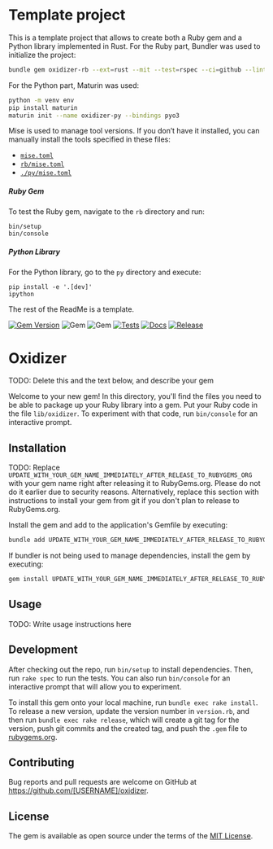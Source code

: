 # Template project

This is a template project that allows to create both a Ruby gem and a Python library implemented in Rust.
For the Ruby part, Bundler was used to initialize the project:
```bash
bundle gem oxidizer-rb --ext=rust --mit --test=rspec --ci=github --linter=rubocop
```
For the Python part, Maturin was used:
```bash
python -m venv env
pip install maturin
maturin init --name oxidizer-py --bindings pyo3
```

Mise is used to manage tool versions. If you don’t have it installed,
you can manually install the tools specified in these files: 
- [`mise.toml`](./mise.toml)
- [`rb/mise.toml`](./rb/mise.toml)
- [`./py/mise.toml`](./py/mise.toml)

##### Ruby Gem
To test the Ruby gem, navigate to the `rb` directory and run:
```shell
bin/setup
bin/console
```

##### Python Library
For the Python library, go to the `py` directory and execute:
```shell
pip install -e '.[dev]'
ipython
```

The rest of the ReadMe is a template.

[![Gem Version](https://badge.fury.io/rb/oxidizer-rb.svg)](https://badge.fury.io/rb/oxidizer-rb)
![Gem](https://img.shields.io/gem/dt/oxidizer-rb?style=plastic)
![Gem](https://img.shields.io/gem/dtv/oxidizer-rb?style=plastic)
[![Tests](https://github.com/uvlad7/oxidizer-rb/actions/workflows/main.yml/badge.svg)](https://github.com/uvlad7/oxidizer-rb/actions/workflows/main.yml)
[![Docs](https://github.com/uvlad7/oxidizer-rb/actions/workflows/docs.yml/badge.svg)](https://github.com/uvlad7/oxidizer-rb/actions/workflows/docs.yml)
[![Release](https://github.com/uvlad7/oxidizer-rb/actions/workflows/release.yml/badge.svg)](https://github.com/uvlad7/oxidizer-rb/actions/workflows/release.yml)

# Oxidizer

TODO: Delete this and the text below, and describe your gem

Welcome to your new gem! In this directory, you'll find the files you need to be able to package up your Ruby library into a gem. Put your Ruby code in the file `lib/oxidizer`. To experiment with that code, run `bin/console` for an interactive prompt.

## Installation

TODO: Replace `UPDATE_WITH_YOUR_GEM_NAME_IMMEDIATELY_AFTER_RELEASE_TO_RUBYGEMS_ORG` with your gem name right after releasing it to RubyGems.org. Please do not do it earlier due to security reasons. Alternatively, replace this section with instructions to install your gem from git if you don't plan to release to RubyGems.org.

Install the gem and add to the application's Gemfile by executing:

```bash
bundle add UPDATE_WITH_YOUR_GEM_NAME_IMMEDIATELY_AFTER_RELEASE_TO_RUBYGEMS_ORG
```

If bundler is not being used to manage dependencies, install the gem by executing:

```bash
gem install UPDATE_WITH_YOUR_GEM_NAME_IMMEDIATELY_AFTER_RELEASE_TO_RUBYGEMS_ORG
```

## Usage

TODO: Write usage instructions here

## Development

After checking out the repo, run `bin/setup` to install dependencies. Then, run `rake spec` to run the tests. You can also run `bin/console` for an interactive prompt that will allow you to experiment.

To install this gem onto your local machine, run `bundle exec rake install`. To release a new version, update the version number in `version.rb`, and then run `bundle exec rake release`, which will create a git tag for the version, push git commits and the created tag, and push the `.gem` file to [rubygems.org](https://rubygems.org).

## Contributing

Bug reports and pull requests are welcome on GitHub at https://github.com/[USERNAME]/oxidizer.

## License

The gem is available as open source under the terms of the [MIT License](https://opensource.org/licenses/MIT).
